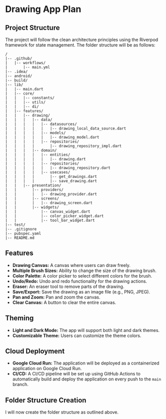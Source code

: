 # Drawing App Plan

## Project Structure

The project will follow the clean architecture principles using the Riverpod framework for state management. The folder structure will be as follows:

```
/
|-- .github/
|   |-- workflows/
|       |-- main.yml
|-- .idea/
|-- android/
|-- build/
|-- lib/
|   |-- main.dart
|   |-- core/
|   |   |-- constants/
|   |   |-- utils/
|   |   |-- di/
|   |-- features/
|   |   |-- drawing/
|   |   |   |-- data/
|   |   |   |   |-- datasources/
|   |   |   |   |   |-- drawing_local_data_source.dart
|   |   |   |   |-- models/
|   |   |   |   |   |-- drawing_model.dart
|   |   |   |   |-- repositories/
|   |   |   |       |-- drawing_repository_impl.dart
|   |   |   |-- domain/
|   |   |   |   |-- entities/
|   |   |   |   |   |-- drawing.dart
|   |   |   |   |-- repositories/
|   |   |   |   |   |-- drawing_repository.dart
|   |   |   |   |-- usecases/
|   |   |   |       |-- get_drawings.dart
|   |   |   |       |-- save_drawing.dart
|   |   |-- presentation/
|   |       |-- providers/
|   |       |   |-- drawing_provider.dart
|   |       |-- screens/
|   |       |   |-- drawing_screen.dart
|   |       |-- widgets/
|   |           |-- canvas_widget.dart
|   |           |-- color_picker_widget.dart
|   |           |-- tool_bar_widget.dart
|-- test/
|-- .gitignore
|-- pubspec.yaml
|-- README.md
```

## Features

-   **Drawing Canvas:** A canvas where users can draw freely.
-   **Multiple Brush Sizes:** Ability to change the size of the drawing brush.
-   **Color Palette:** A color picker to select different colors for the brush.
-   **Undo/Redo:** Undo and redo functionality for the drawing actions.
-   **Eraser:** An eraser tool to remove parts of the drawing.
-   **Save/Export:** Save the drawing as an image file (e.g., PNG, JPEG).
-   **Pan and Zoom:** Pan and zoom the canvas.
-   **Clear Canvas:** A button to clear the entire canvas.

## Theming

-   **Light and Dark Mode:** The app will support both light and dark themes.
-   **Customizable Theme:** Users can customize the theme colors.

## Cloud Deployment

-   **Google Cloud Run:** The application will be deployed as a containerized application on Google Cloud Run.
-   **CI/CD:** A CI/CD pipeline will be set up using GitHub Actions to automatically build and deploy the application on every push to the `main` branch.

## Folder Structure Creation

I will now create the folder structure as outlined above.
